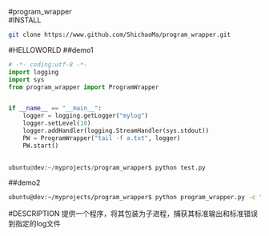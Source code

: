 #program_wrapper<br/>
#INSTALL
```bash
git clone https://www.github.com/ShichaoMa/program_wrapper.git
```
#HELLOWORLD
##demo1
```python
# -*- coding:utf-8 -*-
import logging
import sys
from program_wrapper import ProgramWrapper


if __name__ == "__main__":
    logger = logging.getLogger("mylog")
    logger.setLevel(10)
    logger.addHandler(logging.StreamHandler(sys.stdout))
    PW = ProgramWrapper("tail -f a.txt", logger)
    PW.start()
    

ubuntu@dev:~/myprojects/program_wrapper$ python test.py
```
##demo2
```bash
ubuntu@dev:~/myprojects/program_wrapper$ python program_wrapper.py -c "tail -f a.txt"
```
#DESCRIPTION
提供一个程序，将其包装为子进程，捕获其标准输出和标准错误到指定的log文件<br/>
